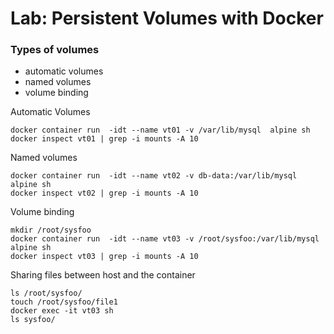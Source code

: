 
# Lab: Persistent Volumes with Docker


### Types of volumes

  * automatic volumes
  * named volumes
  * volume binding


Automatic Volumes

```
docker container run  -idt --name vt01 -v /var/lib/mysql  alpine sh
docker inspect vt01 | grep -i mounts -A 10
```


Named volumes

```
docker container run  -idt --name vt02 -v db-data:/var/lib/mysql  alpine sh
docker inspect vt02 | grep -i mounts -A 10
```


Volume binding

```
mkdir /root/sysfoo
docker container run  -idt --name vt03 -v /root/sysfoo:/var/lib/mysql  alpine sh
docker inspect vt03 | grep -i mounts -A 10
```

Sharing files between host and the container
```
ls /root/sysfoo/
touch /root/sysfoo/file1
docker exec -it vt03 sh
ls sysfoo/
```

